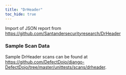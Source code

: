 ```yaml
---
title: "DrHeader"
toc_hide: true
---
```

Import of JSON report from
<https://github.com/Santandersecurityresearch/DrHeader>

### Sample Scan Data
Sample DrHeader scans can be found at https://github.com/DefectDojo/django-DefectDojo/tree/master/unittests/scans/drheader.